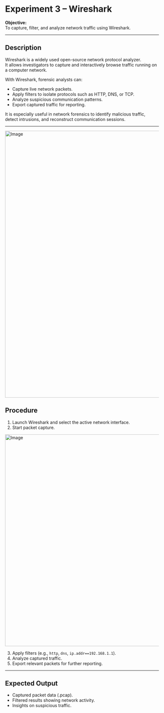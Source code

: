 # Experiment 3 – Wireshark

**Objective:**  
To capture, filter, and analyze network traffic using Wireshark.

---

## Description  
Wireshark is a widely used open-source network protocol analyzer.  
It allows investigators to capture and interactively browse traffic running on a computer network.  

With Wireshark, forensic analysts can:  
- Capture live network packets.  
- Apply filters to isolate protocols such as HTTP, DNS, or TCP.  
- Analyze suspicious communication patterns.  
- Export captured traffic for reporting.  

It is especially useful in network forensics to identify malicious traffic, detect intrusions, and reconstruct communication sessions.  

---
<img width="1512" height="872" alt="Image" src="https://github.com/user-attachments/assets/340cf38a-d934-426d-9d43-7009e3cbc00e" />


## Procedure  
1. Launch Wireshark and select the active network interface.  
2. Start packet capture.  

<img width="897" height="692" alt="Image" src="https://github.com/user-attachments/assets/c3c54991-c234-4646-b6e7-848d17e439a8" />


3. Apply filters (e.g., `http`, `dns`, `ip.addr==192.168.1.1`).  
4. Analyze captured traffic.  
5. Export relevant packets for further reporting.  

---

## Expected Output  
- Captured packet data (.pcap).  
- Filtered results showing network activity.  
- Insights on suspicious traffic.  

